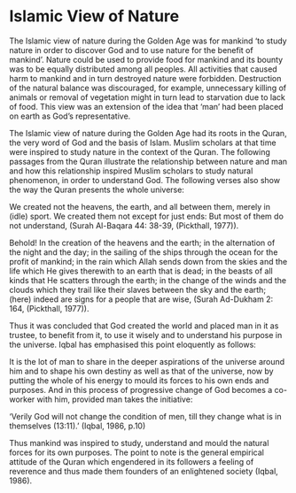 Islamic View of Nature
======================

The Islamic view of nature during the Golden Age was for mankind ‘to
study nature in order to discover God and to use nature for the benefit
of mankind’. Nature could be used to provide food for mankind and its
bounty was to be equally distributed among all peoples. All activities
that caused harm to mankind and in turn destroyed nature were forbidden.
Destruction of the natural balance was discouraged, for example,
unnecessary killing of animals or removal of vegetation might in turn
lead to starvation due to lack of food. This view was an extension of
the idea that ‘man’ had been placed on earth as God’s representative.

The Islamic view of nature during the Golden Age had its roots in the
Quran, the very word of God and the basis of Islam. Muslim scholars at
that time were inspired to study nature in the context of the Quran. The
following passages from the Quran illustrate the relationship between
nature and man and how this relationship inspired Muslim scholars to
study natural phenomenon, in order to understand God. The following
verses also show the way the Quran presents the whole universe:

We created not the heavens, the earth, and all between them, merely in
(idle) sport. We created them not except for just ends: But most of them
do not understand, (Surah Al-Baqara 44: 38-39, (Pickthall, 1977)).

Behold! In the creation of the heavens and the earth; in the alternation
of the night and the day; in the sailing of the ships through the ocean
for the profit of mankind; in the rain which Allah sends down from the
skies and the life which He gives therewith to an earth that is dead; in
the beasts of all kinds that He scatters through the earth; in the
change of the winds and the clouds which they trail like their slaves
between the sky and the earth; (here) indeed are signs for a people that
are wise, (Surah Ad-Dukham 2: 164, (Pickthall, 1977)).

Thus it was concluded that God created the world and placed man in it as
trustee, to benefit from it, to use it wisely and to understand his
purpose in the universe. Iqbal has emphasised this point eloquently as
follows:

It is the lot of man to share in the deeper aspirations of the universe
around him and to shape his own destiny as well as that of the universe,
now by putting the whole of his energy to mould its forces to his own
ends and purposes. And in this process of progressive change of God
becomes a co-worker with him, provided man takes the initiative:

‘Verily God will not change the condition of men, till they change what
is in themselves (13:11).’ (Iqbal, 1986, p.10)

Thus mankind was inspired to study, understand and mould the natural
forces for its own purposes. The point to note is the general empirical
attitude of the Quran which engendered in its followers a feeling of
reverence and thus made them founders of an enlightened society (Iqbal,
1986).


